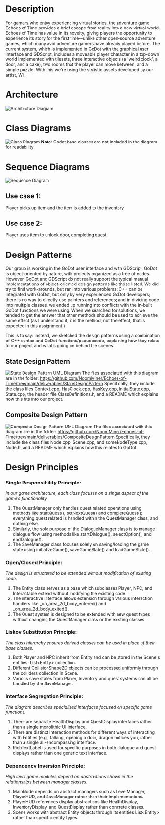 # Description
For gamers who enjoy experiencing virtual stories, the adventure game Echoes of Time provides a brief escape from reality into a new virtual world. Echoes of Time has value in its novelty, giving players the opportunity to experience its story for the first time--unlike other open-source adventure games, which many avid adventure gamers have already played before. The current system, which is implemented in GoDot with the graphical user interface and GDScript, includes a moveable player character in a top-down world implemented with tilesets, three interactive objects (a 'weird clock', a door, and a cake), two rooms that the player can move between, and a simple puzzle. With this we're using the stylistic assets developed by our artist, Wil.


# Architecture
![Architecture Diagram](Architecture_Diagram_D5.png)
# Class Diagrams
![Class Diagram](UML_Class_D5.png)
**Note**: Godot base classes are not included in the diagram for readability
# Sequence Diagrams
![Sequence Diagram](UML_Sequence_D5.drawio.png)
## Use case 1:
Player picks up item and the item is added to the inventory
## Use case 2:
Player uses item to unlock door, completing quest.

# Design Patterns
Our group is working in the GoDot user interface and with GDScript. GoDot is object-oriented by nature, with projects organized as a tree of nodes. However, GoDot and GDScript do not really support the typical manual implementations of object-oriented design patterns like those listed. We did try to find work-arounds, but ran into various problems: C++ can be integrated with GoDot, but only by very experienced GoDot developers; there is no way to directly use pointers and references; and in dividing code into multiple classes, we ended up running into conflicts with the in-built GoDot functions we were using. When we searched for solutions, we tended to get the answer that other methods should be used to achieve the same effect (as I understand it, it is the method, not the effect, that is expected in this assignment.)

This is to say: instead, we sketched the design patterns using a combination of C++ syntax and GoDot functions/pseudocode, explaining how they relate to our project and what’s going on behind the scenes.

## State Design Pattern
![State Design Pattern UML Diagram](StateDP.drawio.png)
The files associated with this diagram are in the folder: https://github.com/NoomMiner/Echoes-of-Time/tree/main/deliverables/StateDesignPattern
Specifically, they include the class files Context.cpp, HasClock.cpp, HasKey.cpp, InitialState.cpp, State.cpp, the header file ClassDefinitions.h, and a README which explains how this fits into our project.

## Composite Design Pattern
![Composite Design Pattern UML Diagram](CompositeDP.drawio.png)
The files associated with this diagram are in the folder: https://github.com/NoomMiner/Echoes-of-Time/tree/main/deliverables/CompositeDesignPattern
Specifically, they include the class files Node.cpp, Scene.cpp, and someNodeType.cpp, Node.h, and a README which explains how this relates to GoDot.

# Design Principles
### Single Responsibility Principle:
*In our game architecture, each class focuses on a single aspect of the game’s functionality.* <br>
1. The QuestManager only handles quest related operations using methods like startQuest(), setNextQuest() and completeQuest(); everything quest related is handled within the QuestManager class, and nothing else. <br>
2. Similarly, the sole purpose of the DialogueManager class is to manage dialogue flow using methods like startDialogue(), selectOption(), and endDialogue(). <br>
3. The SaveManager class focuses solely on saving/loading the game state using initializeGame(), saveGameState() and loadGameState(). <br>


### Open/Closed Principle:
*The design is structured to be extended without modification of existing code.* <br>
1. The Entity class serves as a base which subclasses Player, NPC, and Interactable extend without modifying the existing code.<br>
2. The interactive interface allows extension through various interaction handlers like _on_area_2d_body_entered()  and _on_area_2d_body_exited(). <br>
3. The Quest system is designed to be extended with new quest types without changing the QuestManager class or the existing classes.<br>


### Liskov Substitution Principle: 
*The class hierarchy ensures derived classes can be used in place of their base classes.*<br>
1. Both Player and NPC inherit from Entity and can be stored in the Scene's entities: List\<Entity\> collection.<br>
2. Different CollisionShape2D objects can be processed uniformly through the colliders collection in Scene.<br>
3. Various save states from Player, Inventory and quest systems can all be handled by the SaveManager.<br>

### Interface Segregation Principle:
*The diagram describes specialized interfaces focused on specific game functions.*<br>
1. There are separate HealthDisplay and QuestDisplay interfaces rather than a single monolithic UI interface.<br>
2. There are distinct interaction methods for different ways of interacting with Entities (e.g., talking, opening a door, dragon notices you, rather than a single all-encompassing interface.<br>
3. RichTextLabel is used for specific purposes in both dialogue and quest displays rather than one generic text interface.<br>

### Dependency Inversion Principle:
*High level game modules depend on abstractions shown in the relationships between manager classes.*<br>
1. MainNode depends on abstract managers such as LevelManager, PlayerHUD, and SaveManager rather than their implementations.<br>
2. PlayerHUD references display abstractions like HealthDisplay, InventoryDisplay, and QuestDisplay rather than concrete classes.<br>
3. Scene works with abstract Entity objects through its entities List\<Entity\> rather than specific entity types.
